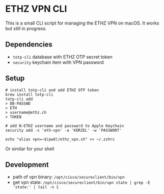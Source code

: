 # ETHZ VPN CLI

This is a small CLI script for managing the ETHZ VPN on macOS. It works but still in progress.


## Dependencies
- `totp-cli` database with ETHZ OTP secret token
- `security` keychain item with VPN password


## Setup
```
# install totp-cli and add ETHZ OTP token
brew install totp-cli
totp-cli add
> DB-PASSWD
> ETH
> username@ethz.ch
> TOKEN
```


```
# add N-ETHZ username and password to Apple Keychain
security add -s 'eth-vpn' -a 'KÜRZEL' -w 'PASSWORT'
```


```
echo "alias vpn=~$(pwd)/ethz_vpn.sh" >> ~/.zshrc
```

Or similar for your shell


## Development
- path of vpn binary: `/opt/cisco/secureclient/bin/vpn`
- get vpn state: `/opt/cisco/secureclient/bin/vpn state | grep -E 'state:' | tail -n 1`
